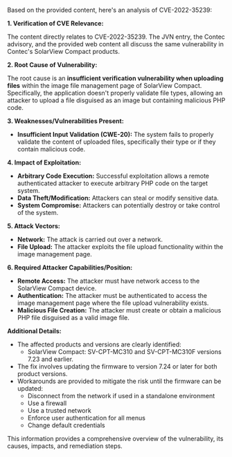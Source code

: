 Based on the provided content, here's an analysis of CVE-2022-35239:

**1. Verification of CVE Relevance:**

The content directly relates to CVE-2022-35239. The JVN entry, the Contec advisory, and the provided web content all discuss the same vulnerability in Contec's SolarView Compact products.

**2. Root Cause of Vulnerability:**

The root cause is an **insufficient verification vulnerability when uploading files** within the image file management page of SolarView Compact. Specifically, the application doesn't properly validate file types, allowing an attacker to upload a file disguised as an image but containing malicious PHP code.

**3. Weaknesses/Vulnerabilities Present:**

*   **Insufficient Input Validation (CWE-20):** The system fails to properly validate the content of uploaded files, specifically their type or if they contain malicious code.

**4. Impact of Exploitation:**

*   **Arbitrary Code Execution:** Successful exploitation allows a remote authenticated attacker to execute arbitrary PHP code on the target system.
*   **Data Theft/Modification:** Attackers can steal or modify sensitive data.
*   **System Compromise:** Attackers can potentially destroy or take control of the system.

**5. Attack Vectors:**

*   **Network:** The attack is carried out over a network.
*   **File Upload:** The attacker exploits the file upload functionality within the image management page.

**6. Required Attacker Capabilities/Position:**

*   **Remote Access:** The attacker must have network access to the SolarView Compact device.
*   **Authentication:** The attacker must be authenticated to access the image management page where the file upload vulnerability exists.
*   **Malicious File Creation:** The attacker must create or obtain a malicious PHP file disguised as a valid image file.

**Additional Details:**

*   The affected products and versions are clearly identified:
    *   SolarView Compact: SV-CPT-MC310 and SV-CPT-MC310F versions 7.23 and earlier.
*   The fix involves updating the firmware to version 7.24 or later for both product versions.
*   Workarounds are provided to mitigate the risk until the firmware can be updated:
    *   Disconnect from the network if used in a standalone environment
    *   Use a firewall
    *   Use a trusted network
    *   Enforce user authentication for all menus
    *   Change default credentials

This information provides a comprehensive overview of the vulnerability, its causes, impacts, and remediation steps.